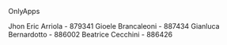 OnlyApps

Jhon Eric Arriola - 879341
Gioele Brancaleoni - 887434
Gianluca Bernardotto - 886002
Beatrice Cecchini - 886426
